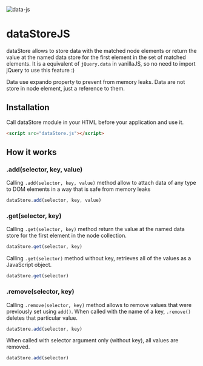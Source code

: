 ![data-js](https://img.shields.io/badge/dataStore-v1.0.0-0769ad.svg?style=flat-square)

# dataStoreJS

dataStore allows to store data with the matched node elements or return the value at the named data store for the first element in the set of matched elements. It is a equivalent of `jQuery.data` in vanillaJS, so no need to import jQuery to use this feature :)

Data use expando property to prevent from memory leaks. Data are not store in node element, just a reference to them.

## Installation

Call dataStore module in your HTML before your application and use it.

```html
<script src="dataStore.js"></script>
```

## How it works

### .add(selector, key, value)

Calling `.add(selector, key, value)` method allow to attach data of any type to DOM elements in a way that is safe from memory leaks

```javascript
dataStore.add(selector, key, value)
```

### .get(selector, key)

Calling `.get(selector, key)` method return the value at the named data store for the first element in the node collection.

```javascript
dataStore.get(selector, key)
```

Calling `.get(selector)` method without key, retrieves all of the values as a JavaScript object.

```javascript
dataStore.get(selector)
```

### .remove(selector, key)

Calling `.remove(selector, key)` method allows to remove values that were previously set using `add()`.
When called with the name of a key, `.remove()` deletes that particular value.

```javascript
dataStore.add(selector, key)
```

When called with selector argument only (without key), all values are removed.

```javascript
dataStore.add(selector)
```